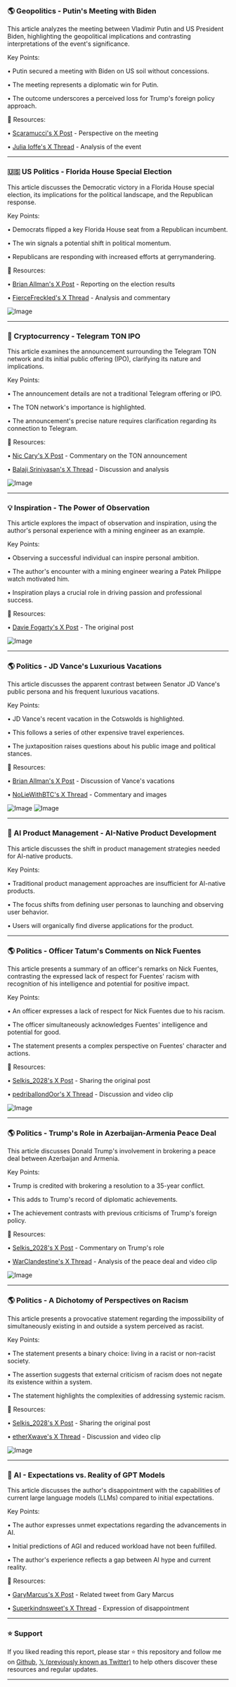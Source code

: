 ### 🌎 Geopolitics - Putin's Meeting with Biden

This article analyzes the meeting between Vladimir Putin and US President Biden, highlighting the geopolitical implications and contrasting interpretations of the event's significance.

Key Points:

• Putin secured a meeting with Biden on US soil without concessions.


•  The meeting represents a diplomatic win for Putin.


• The outcome underscores a perceived loss for Trump's foreign policy approach.


🔗 Resources:

• [Scaramucci's X Post](https://x.com/Scaramucci) - Perspective on the meeting

• [Julia Ioffe's X Thread](https://x.com/juliaioffe/status/1953961701864616088) - Analysis of the event


---

### 🇺🇸 US Politics - Florida House Special Election

This article discusses the Democratic victory in a Florida House special election, its implications for the political landscape, and the Republican response.

Key Points:

• Democrats flipped a key Florida House seat from a Republican incumbent.


• The win signals a potential shift in political momentum.


• Republicans are responding with increased efforts at gerrymandering.


🔗 Resources:

• [Brian Allman's X Post](https://x.com/BrianAllman) - Reporting on the election results

• [FierceFreckled's X Thread](https://x.com/fiercefreckled/status/1953911300305650151) - Analysis and commentary

![Image](https://pbs.twimg.com/ext_tw_video_thumb/1953911246916354048/pu/img/EpymttMcIUhMIrDM.jpg)


---

### 🤖 Cryptocurrency - Telegram TON IPO

This article examines the announcement surrounding the Telegram TON network and its initial public offering (IPO), clarifying its nature and implications.

Key Points:

• The announcement details are not a traditional Telegram offering or IPO.


• The TON network's importance is highlighted.


•  The announcement's precise nature requires clarification regarding its connection to Telegram.


🔗 Resources:

• [Nic Cary's X Post](https://x.com/niccary) - Commentary on the TON announcement

• [Balaji Srinivasan's X Thread](https://x.com/balajis/status/1953902120102769039) - Discussion and analysis

![Image](https://pbs.twimg.com/amplify_video_thumb/1953901083585392643/img/vlblT-pO5oKz72KW.jpg)


---

### 💡 Inspiration - The Power of Observation

This article explores the impact of observation and inspiration, using the author's personal experience with a mining engineer as an example.

Key Points:

•  Observing a successful individual can inspire personal ambition.


•  The author's encounter with a mining engineer wearing a Patek Philippe watch motivated him.


•  Inspiration plays a crucial role in driving passion and professional success.


🔗 Resources:

• [Davie Fogarty's X Post](https://x.com/daviefogarty/status/1953941647143624840) - The original post

![Image](https://pbs.twimg.com/media/Gx3Lkd9XgAAOjzZ?format=jpg&name=small)


---

### 🌎 Politics - JD Vance's Luxurious Vacations

This article discusses the apparent contrast between Senator JD Vance's public persona and his frequent luxurious vacations.

Key Points:

• JD Vance's recent vacation in the Cotswolds is highlighted.


•  This follows a series of other expensive travel experiences.


•  The juxtaposition raises questions about his public image and political stances.


🔗 Resources:

• [Brian Allman's X Post](https://x.com/BrianAllman) - Discussion of Vance's vacations

• [NoLieWithBTC's X Thread](https://x.com/NoLieWithBTC/status/1953847555730596159) - Commentary and images

![Image](https://pbs.twimg.com/media/Gx1vw8TWYAAbFm1?format=jpg&name=small)
![Image](https://pbs.twimg.com/media/Gx1v2fiW8AAWf6n?format=jpg&name=small)


---

### 🤖 AI Product Management - AI-Native Product Development

This article discusses the shift in product management strategies needed for AI-native products.

Key Points:

• Traditional product management approaches are insufficient for AI-native products.


•  The focus shifts from defining user personas to launching and observing user behavior.


•  Users will organically find diverse applications for the product.



---

### 🌎 Politics - Officer Tatum's Comments on Nick Fuentes

This article presents a summary of an officer's remarks on Nick Fuentes, contrasting the expressed lack of respect for Fuentes' racism with recognition of his intelligence and potential for positive impact.

Key Points:

•  An officer expresses a lack of respect for Nick Fuentes due to his racism.


•  The officer simultaneously acknowledges Fuentes' intelligence and potential for good.


•  The statement presents a complex perspective on Fuentes' character and actions.


🔗 Resources:

• [Selkis_2028's X Post](https://x.com/Selkis_2028) - Sharing the original post

• [pedriballondOor's X Thread](https://x.com/pedriballondOor/status/1953900804869370021) - Discussion and video clip

![Image](https://pbs.twimg.com/amplify_video_thumb/1953900686145425408/img/4H8j_xPKM_0SAdQq.jpg)


---

### 🌎 Politics - Trump's Role in Azerbaijan-Armenia Peace Deal

This article discusses Donald Trump's involvement in brokering a peace deal between Azerbaijan and Armenia.

Key Points:

• Trump is credited with brokering a resolution to a 35-year conflict.


• This adds to Trump's record of diplomatic achievements.


•  The achievement contrasts with previous criticisms of Trump's foreign policy.


🔗 Resources:

• [Selkis_2028's X Post](https://x.com/Selkis_2028) - Commentary on Trump's role

• [WarClandestine's X Thread](https://x.com/WarClandestine/status/1953920381305135612) - Analysis of the peace deal and video clip

![Image](https://pbs.twimg.com/amplify_video_thumb/1953914293457403905/img/cvJEG6X3HtFb2i2r.jpg)


---

### 🌎 Politics - A Dichotomy of Perspectives on Racism

This article presents a provocative statement regarding the impossibility of simultaneously existing in and outside a system perceived as racist.

Key Points:

•  The statement presents a binary choice: living in a racist or non-racist society.


•  The assertion suggests that external criticism of racism does not negate its existence within a system.


•  The statement highlights the complexities of addressing systemic racism.


🔗 Resources:

• [Selkis_2028's X Post](https://x.com/Selkis_2028) - Sharing the original post

• [etherXwave's X Thread](https://x.com/etherXwave/status/1953919890768752880) - Discussion and video clip

![Image](https://pbs.twimg.com/amplify_video_thumb/1953919454993096704/img/6Usaoc-iSq2SECeN.jpg)


---

### 🤖 AI - Expectations vs. Reality of GPT Models

This article discusses the author's disappointment with the capabilities of current large language models (LLMs) compared to initial expectations.

Key Points:

•  The author expresses unmet expectations regarding the advancements in AI.


•  Initial predictions of AGI and reduced workload have not been fulfilled.


•  The author's experience reflects a gap between AI hype and current reality.


🔗 Resources:

• [GaryMarcus's X Post](https://x.com/GaryMarcus) - Related tweet from Gary Marcus

• [Superkindnsweet's X Thread](https://x.com/Superkindnsweet/status/1953932474872201615) - Expression of disappointment


---

### ⭐️ Support

If you liked reading this report, please star ⭐️ this repository and follow me on [Github](https://github.com/Drix10), [𝕏 (previously known as Twitter)](https://x.com/DRIX_10_) to help others discover these resources and regular updates.

---